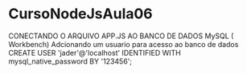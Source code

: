 # CursoNodeJsAula06
CONECTANDO O ARQUIVO APP.JS AO BANCO DE DADOS MySQL ( Workbench)
Adcionando um usuario para acesso ao banco de dados
CREATE USER 'jader'@'localhost' IDENTIFIED WITH mysql_native_password BY '123456';

